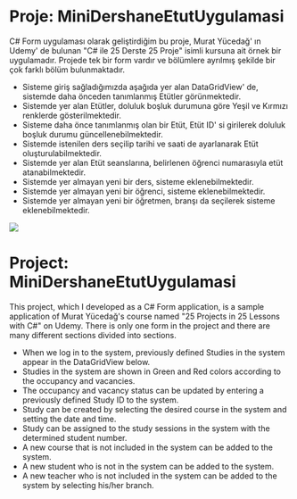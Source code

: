 # Proje: MiniDershaneEtutUygulamasi
 
C# Form uygulaması olarak geliştirdiğim bu proje, Murat Yücedağ' ın Udemy' de bulunan "C# ile 25 Derste 25 Proje" isimli kursuna ait örnek bir uygulamadır. Projede tek bir form vardır ve bölümlere ayrılmış şekilde bir çok farklı bölüm bulunmaktadır.

* Sisteme giriş sağladığımızda aşağıda yer alan DataGridView' de, sistemde daha önceden tanımlanmış Etütler görünmektedir.
* Sistemde yer alan Etütler, doluluk boşluk durumuna göre Yeşil ve Kırmızı renklerde gösterilmektedir.
* Sisteme daha önce tanımlanmış olan bir Etüt, Etüt ID' si girilerek doluluk boşluk durumu güncellenebilmektedir.
* Sistemde istenilen ders seçilip tarihi ve saati de ayarlanarak Etüt oluşturulabilmektedir.
* Sistemde yer alan Etüt seanslarına, belirlenen öğrenci numarasıyla etüt atanabilmektedir.
* Sistemde yer almayan yeni bir ders, sisteme eklenebilmektedir.
* Sistemde yer almayan yeni bir öğrenci, sisteme eklenebilmektedir.
* Sistemde yer almayan yeni bir öğretmen, branşı da seçilerek sisteme eklenebilmektedir.

<img src="https://i.hizliresim.com/h4ee36k.png"></img>

# Project: MiniDershaneEtutUygulamasi
 
This project, which I developed as a C# Form application, is a sample application of Murat Yücedağ's course named "25 Projects in 25 Lessons with C#" on Udemy. There is only one form in the project and there are many different sections divided into sections.

* When we log in to the system, previously defined Studies in the system appear in the DataGridView below.
* Studies in the system are shown in Green and Red colors according to the occupancy and vacancies.
* The occupancy and vacancy status can be updated by entering a previously defined Study ID to the system.
* Study can be created by selecting the desired course in the system and setting the date and time.
* Study can be assigned to the study sessions in the system with the determined student number.
* A new course that is not included in the system can be added to the system.
* A new student who is not in the system can be added to the system.
* A new teacher who is not included in the system can be added to the system by selecting his/her branch.
